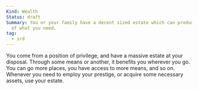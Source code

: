 ```yaml
---
Kind: Wealth
Status: draft
Summary: You or your family have a decent sized estate which can produce a lot
  of what you need.
tag:
  - srd
---
```

You come from a position of privilege, and have a massive estate at your disposal. Through some means or another, it benefits you wherever you go. You can go more places, you have access to more means, and so on. Whenever you need to employ your prestige, or acquire some necessary assets, use your estate.
